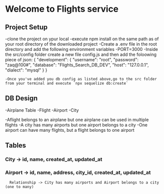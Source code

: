 # Welcome to Flights service

## Project Setup

-clone the project on ypur local
-execute npm install on the same path as of your root directory of the downloaded project
-Create a .env file in the root directory and add the following environment variables
     -PORT=3000
-Inside the src/config folder create a new file config.js and then add the foloowing piece of json:
{
  "development": {
    "username": "root",
    "password": "zaq@100#",
    "database": "Flights_Search_DB_DEV",
    "host": "127.0.0.1",
    "dialect": "mysql"
  }
}

```
-Once you've added you db config as listed above,go to the src folder from your terminal and execute `npx sequelize db:create`

```

## DB Design
  -Airplane Table
  -Flight
  -Airport
  -City

  -Aflight belongs to an airplane but one airplane can be used in multiple flights
  -A city has many airports but one airport belongs to a city
  -One airport can have many flights, but a flight belongs to one airport

  ## Tables

  ### City -> id, name, created_at, updated_at
  ### Airport -> id, name, address, city_id, created_at, updated_at
      Relationship -> City has many airports and Airport belongs to a city (one to many)